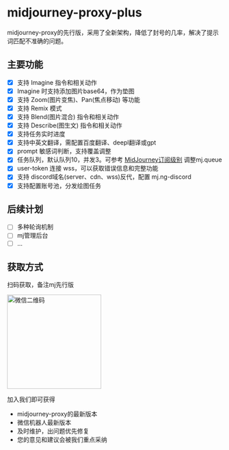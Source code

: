# midjourney-proxy-plus
midjourney-proxy的先行版，采用了全新架构，降低了封号的几率，解决了提示词匹配不准确的问题。

## 主要功能

- [x] 支持 Imagine 指令和相关动作
- [x] Imagine 时支持添加图片base64，作为垫图
- [x] 支持 Zoom(图片变焦)、Pan(焦点移动) 等功能
- [x] 支持 Remix 模式
- [x] 支持 Blend(图片混合) 指令和相关动作
- [x] 支持 Describe(图生文) 指令和相关动作
- [x] 支持任务实时进度
- [x] 支持中英文翻译，需配置百度翻译、deepl翻译或gpt
- [x] prompt 敏感词判断，支持覆盖调整
- [x] 任务队列，默认队列10，并发3。可参考 [MidJourney订阅级别](https://docs.midjourney.com/docs/plans) 调整mj.queue
- [x] user-token 连接 wss，可以获取错误信息和完整功能
- [x] 支持 discord域名(server、cdn、wss)反代，配置 mj.ng-discord
- [x] 支持配置账号池，分发绘图任务

## 后续计划

- [ ] 多种轮询机制
- [ ] mj管理后台
- [ ] ...

## 获取方式

扫码获取，备注mj先行版

 <img src="https://raw.githubusercontent.com/novicezk/midjourney-proxy/main/docs/manager-qrcode.png" width="220" alt="微信二维码"/>

加入我们即可获得

- midjourney-proxy的最新版本
- 微信机器人最新版本
- 及时维护，出问题优先修复
- 您的意见和建议会被我们重点采纳
